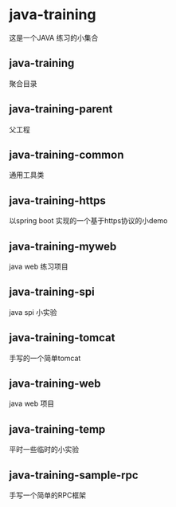 # java-training这是一个JAVA 练习的小集合## java-training 聚合目录## java-training-parent父工程## java-training-common通用工具类## java-training-https以spring boot 实现的一个基于https协议的小demo## java-training-mywebjava web 练习项目## java-training-spijava spi 小实验## java-training-tomcat手写的一个简单tomcat## java-training-webjava web 项目## java-training-temp平时一些临时的小实验## java-training-sample-rpc手写一个简单的RPC框架
